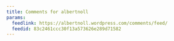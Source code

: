 ```yaml
---
title: Comments for albertnoll
params:
  feedlink: https://albertnoll.wordpress.com/comments/feed/
  feedid: 83c2461ccc30f13a573626e289d71582
---
```

